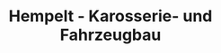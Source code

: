 ---
title: "Hempelt - Karosserie- und Fahrzeugbau"
url: /meissen/hempelt-karosserie-und-fahrzeugbau/
shop: Autowerkstatt
---